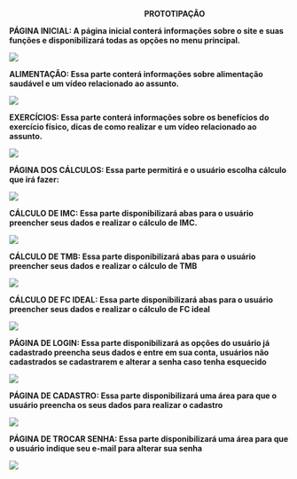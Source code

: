 ﻿`                                  `**PROTOTIPAÇÃO**

**PÁGINA INICIAL: A página inicial conterá informações sobre o site e suas funções e disponibilizará todas as opções no menu principal.** 

![](../Imagens/Aspose.Words.2f0814e6-1d23-457a-aaee-9690dcd54245.001.png)

**ALIMENTAÇÃO: Essa parte conterá informações sobre alimentação saudável e um vídeo relacionado ao assunto.**


![](Aspose.Words.2f0814e6-1d23-457a-aaee-9690dcd54245.002.png)














**EXERCÍCIOS: Essa parte conterá informações sobre os benefícios do exercício físico, dicas de como realizar e um vídeo relacionado ao assunto.**


![](Aspose.Words.2f0814e6-1d23-457a-aaee-9690dcd54245.003.png)










**PÁGINA DOS CÁLCULOS: Essa parte permitirá e o usuário escolha cálculo que irá fazer:**



![](Aspose.Words.2f0814e6-1d23-457a-aaee-9690dcd54245.004.png)








**CÁLCULO DE IMC: Essa parte disponibilizará abas para o usuário preencher seus dados e realizar o cálculo de IMC.**

![](Aspose.Words.2f0814e6-1d23-457a-aaee-9690dcd54245.005.png)



























**CÁLCULO DE TMB: Essa parte disponibilizará abas para o usuário preencher seus dados e realizar o cálculo de TMB**

![](Aspose.Words.2f0814e6-1d23-457a-aaee-9690dcd54245.006.png)




























**CÁLCULO DE FC IDEAL: Essa parte disponibilizará abas para o usuário preencher seus dados e realizar o cálculo de FC ideal**

![](Aspose.Words.2f0814e6-1d23-457a-aaee-9690dcd54245.007.png)


























**PÁGINA DE LOGIN: Essa parte disponibilizará as opções do usuário já cadastrado preencha seus dados e entre em sua conta, usuários não cadastrados se cadastrarem e alterar a senha caso tenha esquecido**

![](Aspose.Words.2f0814e6-1d23-457a-aaee-9690dcd54245.008.png)








**PÁGINA DE CADASTRO: Essa parte disponibilizará uma área para que o usuário preencha os seus dados para realizar o cadastro**

![](Aspose.Words.2f0814e6-1d23-457a-aaee-9690dcd54245.009.png)




**PÁGINA DE TROCAR SENHA: Essa parte disponibilizará uma área para que o usuário indique seu e-mail para alterar sua senha**


![](Aspose.Words.2f0814e6-1d23-457a-aaee-9690dcd54245.010.png)

